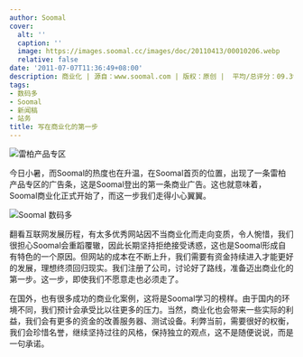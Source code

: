 ```yaml
---
author: Soomal
cover:
  alt: ''
  caption: ''
  image: https://images.soomal.cc/images/doc/20110413/00010206.webp
  relative: false
date: '2011-07-07T11:36:49+08:00'
description: 商业化 | 源自：www.soomal.com | 版权：原创 |  平均/总评分：09.39/122
tags:
- 数码多
- Soomal
- 新闻稿
- 站务
title: 写在商业化的第一步
---
```


![雷柏产品专区](https://images.soomal.cc/images/doc/20110707/00011966.webp)



今日小暑，而Soomal的热度也在升温，在Soomal首页的位置，出现了一条雷柏产品专区的广告条，这是Soomal登出的第一条商业广告。这也就意味着，Soomal商业化正式开始了，而这一步我们走得小心翼翼。



![Soomal 数码多](https://images.soomal.cc/images/doc/20110413/00010206.webp)



翻看互联网发展历程，有太多优秀网站因不当商业化而走向变质，令人惋惜，我们很担心Soomal会重蹈覆辙，因此长期坚持拒绝接受诱惑，这也是Soomal形成自有特色的一个原因。但网站的成本在不断上升，我们需要有资金持续进入才能更好的发展，理想终须回归现实。我们注册了公司，讨论好了路线，准备迈出商业化的第一步。这一步，即使我们不愿意走也必须走了。



在国外，也有很多成功的商业化案例，这将是Soomal学习的榜样。由于国内的环境不同，我们预计会承受比以往更多的压力。当然，商业化也会带来一些实际的利益，我们会有更多的资金的改善服务器、测试设备。利弊当前，需要很好的权衡，我们会珍惜名誉，继续坚持过往的风格，保持独立的观点，这不是随便说说，而是一句承诺。